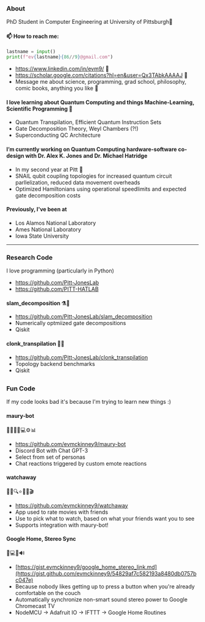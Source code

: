### About
PhD Student in Computer Engineering at University of Pittsburgh🧙

#### 📫 How to reach me:
```python
lastname = input()
print(f"ev{lastname}{86//9}@gmail.com")
```
- https://www.linkedin.com/in/evm9/ 👋
- https://scholar.google.com/citations?hl=en&user=Qx3TAbkAAAAJ 💬
- Message me about science, programming, grad school, philosophy, comic books, anything you like 💬
#### I love learning about Quantum Computing and things Machine-Learning, Scientific Programming 📖
  -  Quantum Transpilation, Efficient Quantum Instruction Sets
  -  Gate Decomposition Theory, Weyl Chambers (?!)
  -  Superconducting QC Architecture 
 
#### I’m currently working on Quantum Computing hardware-software co-design with Dr. Alex K. Jones and Dr. Michael Hatridge
  - In my second year at Pitt 🔭
  - SNAIL qubit coupling topologies for increased quantum circuit parllelization, reduced data movement overheads
  - Optimized Hamiltonians using operational speedlimits and expected gate decomposition costs

#### Previously, I've been at
  - Los Alamos National Laboratory
  - Ames National Laboratory
  - Iowa State University

<hr>

### Research Code
I love programming (particularly in Python)
- https://github.com/Pitt-JonesLab
- https://github.com/PITT-HATLAB

#### slam_decomposition ⚗️🤯
- https://github.com/Pitt-JonesLab/slam_decomposition
- Numerically optmiized gate decompositions
- Qiskit


#### clonk_transpilation 🔧🤯
- https://github.com/Pitt-JonesLab/clonk_transpilation
- Topology backend benchmarks
- Qiskit

##

### Fun Code
If my code looks bad it's because I'm trying to learn new things :)

#### maury-bot
🚣🌊🌀🤖💻⚙️📊
- https://github.com/evmckinney9/maury-bot
- Discord Bot with Chat GPT-3
- Select from set of personas
- Chat reactions triggered by custom emote reactions

#### watchaway
🎥📲🔍⭐️📜👀🎬
- https://github.com/evmckinney9/watchaway
- App used to rate movies with friends
- Use to pick what to watch, based on what your friends want you to see
- Supports integration with maury-bot!

#### Google Home, Stereo Sync
🤖💻📡🔊
- [https://gist.evmckinney9/google_home_stereo_link.md](https://gist.github.com/evmckinney9/54829af7c582193a8480db0757bc047e)
- Because nobody likes getting up to press a button when you're already comfortable on the couch
- Automatically synchronize non-smart sound stereo power to Google Chromecast TV
- NodeMCU -> Adafruit IO -> IFTTT -> Google Home Routines

